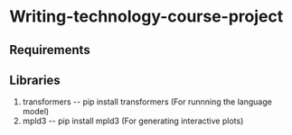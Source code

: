 # Writing-technology-course-project

## Requirements
**Libraries**
--------------
1. transformers -- pip install transformers (For runnning the language model)
2. mpld3 -- pip install mpld3 (For generating interactive plots)

